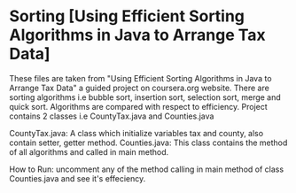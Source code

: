 # Sorting [Using Efficient Sorting Algorithms in Java to Arrange Tax Data]

These files are taken from "Using Efficient Sorting Algorithms in Java to Arrange Tax Data" 
a guided project on coursera.org website.
There are sorting algorithms i.e bubble sort, insertion sort, selection sort, merge and quick sort.
Algorithms are compared with respect to efficiency.
Project contains 2 classes i.e CountyTax.java and Counties.java 

CountyTax.java: A class which initialize variables tax and county, also contain setter, getter method.
Counties.java: This class contains the method of all algorithms and called in main method.

How to Run:
uncomment any of the method calling in main method of class Counties.java and see it's effeciency.
